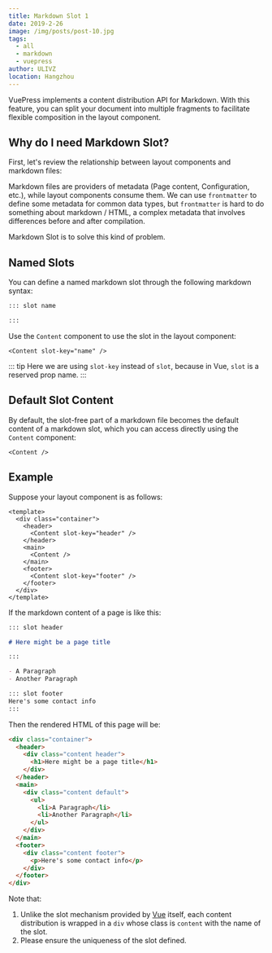 ```yaml
---
title: Markdown Slot 1
date: 2019-2-26
image: /img/posts/post-10.jpg
tags:
  - all
  - markdown
  - vuepress
author: ULIVZ
location: Hangzhou
---
```


VuePress implements a content distribution API for Markdown. With this feature, you can split your document into multiple fragments to facilitate flexible composition in the layout component.

<!-- more -->

## Why do I need Markdown Slot?

First, let's review the relationship between layout components and markdown files:

<diagram-markdown-slot-relationship/>

Markdown files are providers of metadata (Page content, Configuration, etc.), while layout components consume them. We can use `frontmatter` to define some metadata for common data types, but `frontmatter` is hard to do something about markdown / HTML, a complex metadata that involves differences before and after compilation.

Markdown Slot is to solve this kind of problem.

## Named Slots

You can define a named markdown slot through the following markdown syntax:

```md
::: slot name

:::
```

Use the `Content` component to use the slot in the layout component:

```vue
<Content slot-key="name" />
```

::: tip
Here we are using `slot-key` instead of `slot`, because in Vue, `slot` is a reserved prop name.
:::

## Default Slot Content

By default, the slot-free part of a markdown file becomes the default content of a markdown slot, which you can access directly using the `Content` component:

```vue
<Content />
```

## Example

Suppose your layout component is as follows:

```vue
<template>
  <div class="container">
    <header>
      <Content slot-key="header" />
    </header>
    <main>
      <Content />
    </main>
    <footer>
      <Content slot-key="footer" />
    </footer>
  </div>
</template>
```

If the markdown content of a page is like this:

```md
::: slot header

# Here might be a page title

:::

- A Paragraph
- Another Paragraph

::: slot footer
Here's some contact info
:::
```

Then the rendered HTML of this page will be:

```html
<div class="container">
  <header>
    <div class="content header">
      <h1>Here might be a page title</h1>
    </div>
  </header>
  <main>
    <div class="content default">
      <ul>
        <li>A Paragraph</li>
        <li>Another Paragraph</li>
      </ul>
    </div>
  </main>
  <footer>
    <div class="content footer">
      <p>Here's some contact info</p>
    </div>
  </footer>
</div>
```

Note that:

1. Unlike the slot mechanism provided by [Vue](https://vuejs.org/v2/guide/components-slots.html) itself, each content distribution is wrapped in a `div` whose class is `content` with the name of the slot.
2. Please ensure the uniqueness of the slot defined.
